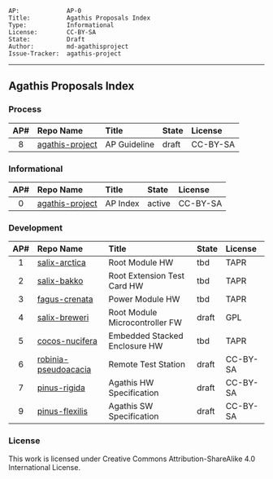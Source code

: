     AP:             AP-0
    Title:          Agathis Proposals Index
    Type:           Informational
    License:        CC-BY-SA
    State:          Draft
    Author:         md-agathisproject
    Issue-Tracker:  agathis-project
---

## Agathis Proposals Index

### Process

AP# | Repo Name         |   Title                         | State | License
:--:|:------------------|:--------------------------------|:------|:--------
8   |[agathis-project](https://github.com/agathis-project/agathis-project/blob/master/AP-8/AP-8.md)  | AP Guideline                    | draft | CC-BY-SA


### Informational

AP# |Repo Name          |  Title                          | State | License
:--:|:------------------|:--------------------------------|:------|:--------
0   |[agathis-project](https://github.com/agathis-project/agathis-project)          |  AP Index        | active | CC-BY-SA

### Development

AP# |Repo Name                                                                                      |  Title                          | State  | License
:--:|:----------------------------------------------------------------------------------------------|:--------------------------------|:------ |:--------
1   |[salix-arctica](https://github.com/agathis-project/salix-arctica)                              |  Root Module HW                 | tbd    | TAPR
2   |[salix-bakko](https://github.com/agathis-project/salix-bakko)                                  |  Root Extension Test Card HW    | tbd    | TAPR
3   |[fagus-crenata](https://github.com/agathis-project/fagus-crenata)                              |  Power Module HW                | tbd    | TAPR
4   |[salix-breweri](https://github.com/agathis-project/salix-breweri)                              |  Root Module Microcontroller FW | draft  | GPL
5   |[cocos-nucifera](https://github.com/agathis-project/cocos-nucifera)                            |  Embedded Stacked Enclosure HW  | tbd    | TAPR
6   |[robinia-pseudoacacia](https://github.com/agathis-project/robinia-pseudoacacia)                |  Remote Test Station            | draft  | CC-BY-SA
7   |[pinus-rigida](https://github.com/agathis-project/pinus-rigida)                                |  Agathis HW Specification       | draft  | CC-BY-SA
9   |[pinus-flexilis](https://github.com/agathis-project/pinus-flexilis)                            |  Agathis SW Specification       | draft  | CC-BY-SA

### License

This work is licensed under Creative Commons Attribution-ShareAlike 4.0
International License.
